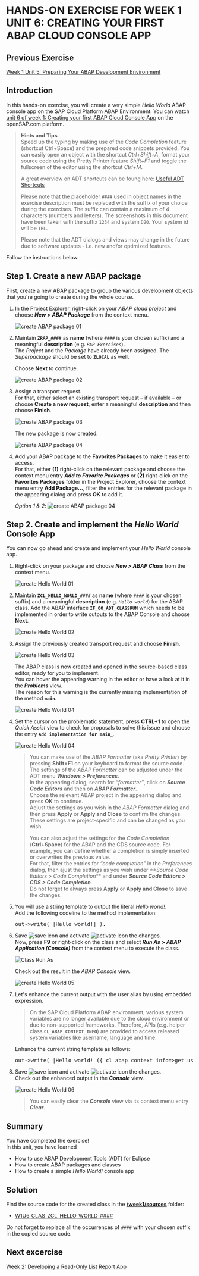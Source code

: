 # HANDS-ON EXERCISE FOR WEEK 1 UNIT 6: CREATING YOUR FIRST ABAP CLOUD CONSOLE APP

## Previous Exercise
[Week 1 Unit 5: Preparing Your ABAP Development Environment](unit5.md)

## Introduction
In this hands-on exercise, you will create a very simple _Hello World_ ABAP console app on the SAP Cloud Platform ABAP Environment. You can watch [unit 6 of week 1: Creating your first ABAP Cloud Console App](https://open.sap.com/courses/cp13/items/2pGdRamTOSbbTVzsxPum69) on the openSAP.com platform.

> **Hints and Tips**    
> Speed up the typing by making use of the _Code Completion_ feature (shortcut Ctrl+Space) and the prepared code snippets provided. 
> You can easily open an object with the shortcut *Ctrl+Shift+A*, format your source code using the Pretty Printer feature *Shift+F1* and toggle the fullscreen of the editor using the shortcut *Ctrl+M*.
>
> A great overview on ADT shortcuts can be foung here: [Useful ADT Shortcuts](https://blogs.sap.com/2013/11/21/useful-keyboard-shortcuts-for-abap-in-eclipse/)
>
> Please note that the placeholder **`####`** used in object names in the exercise description must be replaced with the suffix of your choice during the exercises. The suffix can contain a maximum of 4 characters (numbers and letters).
> The screenshots in this document have been taken with the suffix `1234` and system `D20`. Your system id will be `TRL`.
>
> Please note that the ADT dialogs and views may change in the future due to software updates - i.e. new and/or optimized features.

Follow the instructions below.

## Step 1. Create a new ABAP package
First, create a new ABAP package to group the various development objects that you're going to create during the whole course.

1. In the Project Explorer, right-click on your _ABAP cloud project_ and choose **_New > ABAP Package_** from the context menu.  
  
    ![create ABAP package 01](images/w1u5_01_01.png)


2. Maintain **`ZRAP_####`** as **name** (where `####` is your chosen suffix) and a meaningful **description** (e.g. _`RAP Exercises`_).  
    The _Project_ and the _Package_ have already been assigned. The _Superpackage_ should be set to **`ZLOCAL`** as well. 
    
    Choose **Next** to continue.  
    
    ![create ABAP package 02](images/w1u5_01_02.png)
    
3. Assign a transport request.  
    For that, either select an existing transport request – if available – or choose **Create a new request**, enter a meaningful **description** and then choose **Finish**.  
    
    ![create ABAP package 03](images/w1u5_01_03.png)  
      
    The new package is now created.  
  
    ![create ABAP package 04](images/w1u5_01_04.png)
    
4. Add your ABAP package to the **Favorites Packages** to make it easier to access.  
    For that, either **(1)** right-click on the relevant package and choose the context menu entry **_Add to Favorite Packages_** or **(2)** right-click on the **Favorites Packages** folder in the Project Explorer, choose the context menu entry **Add Package...**, filter the entries for the relevant package in the appearing dialog and press **OK** to add it. 
    
    _Option 1 & 2_: 
    ![create ABAP package 04](images/w1u5_01_04b.png)


## Step 2. Create and implement the _Hello World_ Console App
You can now go ahead and create and implement your _Hello World_ console app.   
  
1. Right-click on your package and choose **_New > ABAP Class_** from the context menu.  
  
    ![create Hello World 01](images/w1u5_01_05.png)


2. Maintain **`ZCL_HELLO_WORLD_####`** as **name** (where `####` is your chosen suffix) and a meaningful **description** (e.g. _`Hello world`_) for the ABAP class. 
    Add the ABAP interface **`IF_OO_ADT_CLASSRUN`** which needs to be implemented in order to write outputs to the ABAP Console and choose **Next**.  
      
    ![create Hello World 02](images/w1u5_01_06.png)
    
3. Assign the previously created transport request and choose **Finish**.  
      
    ![create Hello World 03](images/w1u5_01_07.png)  
      
    The ABAP class is now created and opened in the source-based class editor, ready for you to implement.  
You can hover the appearing warning in the editor or have a look at it in the _**Problems**_ view.  
The reason for this warning is the currently missing implementation of the method **`main`**.  
    
    
    ![create Hello World 04](images/w1u5_01_08.png)  
    
    
4. Set the cursor on the problematic statement, press **CTRL+1** to open the _Quick Assist_ view to check for proposals to solve this issue and choose the entry **`Add implementation for main`**_.  
          
    ![create Hello World 04](images/w1u5_01_09.png)
    
     
    >     
    > You can make use of the _ABAP Formatter_ (aka _Pretty Printer_) by pressing **Shift+F1** on your keyboard to format the source code.  
    > The settings of the _ABAP Formatter_ can be adjusted under the ADT menu **_Windows > Preferences_**.   
    > In the appearing dialog, search for _“formatter”_, click on **_Source Code Editors_** and then on **_ABAP Formatter_**.  
    > Choose the relevant ABAP project in the appearing dialog and press **OK** to continue.  
    > Adjust the settings as you wish in the _ABAP Formatter_ dialog and then press **Apply** or **Apply and Close** to confirm the changes. These settings are project-specific and can be changed as you wish.
    >
    > You can also adjust the settings for the _Code Completion_ (**Ctrl+Space**) for the ABAP and the CDS source code. For example, you can define whether a completion is simply inserted or overwrites the previous value.  
    > For that, filter the entries for _“code completion”_ in the  _Preferences_ dialog, then ajust the settings as you wish under 
_**Source Code Editors > Code Completion_** and under _**Source Code Editors > CDS > Code Completion**_.    
    > Do not forget to always press **Apply** or **Apply and Close** to save the changes.  
    >    
      
5. You will use a string template to output the literal _Hello world!_.  
    Add the following codeline to the method implementation:    
        
    <pre>out->write( |Hello world!| ).</pre>
        
6. Save ![save icon](images/adt_save.png) and activate ![activate icon](images/adt_activate.png) the changes.  
    Now, press **F9** or right-click on the class and select **_Run As > ABAP Application (Console)_** from the context menu to execute the class.     
       
    ![Class Run As](images/adt_class_run_as.png)
     
    Check out the result in the _ABAP Console_ view.  
      
    ![create Hello World 05](images/w1u5_01_10.png)
    
7. Let's enhance the current output with the user alias by using embedded expression.   
    
    > On the SAP Cloud Platform ABAP environment, various system variables are no longer available due to the cloud environment or due to non-supported frameworks. Therefore, APIs (e.g. helper class **`CL_ABAP_CONTEXT_INFO`**) are provided to access released system variables like username, language and time.   
      
    Enhance the current string template as follows: 
        
    <pre>out->write( |Hello world! ({ cl_abap_context_info=>get_user_alias(  ) })| ).</pre>
    
8. Save ![save icon](images/adt_save.png) and activate ![activate icon](images/adt_activate.png) the changes.  
    Check out the enhanced output in the _**Console**_ view.  
      
    ![create Hello World 06](images/w1u5_01_11.png)
      
    > You can easily clear the _**Console**_ view via its context menu entry _**Clear**_.
    
## Summary
You have completed the exercise!  
In this unit, you have learned 
- How to use ABAP Development Tools (ADT) for Eclipse
- How to create ABAP packages and classes
- How to create a simple _Hello World!_ console app

## Solution
Find the source code for the created class in the **[/week1/sources](/week1/sources)** folder:
- [W1U6_CLAS_ZCL_HELLO_WORLD_####](/week1/sources/W1U6_CLAS_ZCL_HELLO_WORLD.txt)
      
Do not forget to replace all the occurrences of `####` with your chosen suffix in the copied source code.
## Next excercise
[Week 2: Developing a Read-Only List Report App](/ABAP_Platform_RAP_OPEN_SAP/week2/README.md)
